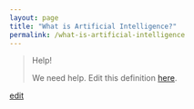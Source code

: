 ```yaml
---
layout: page
title: "What is Artificial Intelligence?"
permalink: /what-is-artificial-intelligence
---
```


> Help! 
> 
> We need help. Edit this definition <a href="https://github.com/and-digital/tech-definitions/blog/master/definitions/artificial-intelligence/artificial-intelligence.md">here</a>.

<p class="edit-term"><a href="https://github.com/and-digital/tech-definitions/blog/master/definitions/artificial-intelligence/artificial-intelligence.md">edit</a></p>
